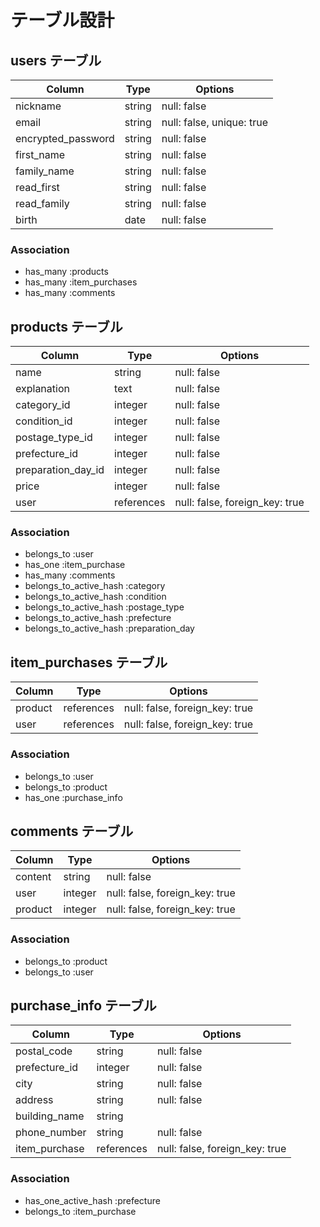 # テーブル設計

## users テーブル
| Column               | Type   | Options                  |
| -----------          | ------ | -----------              |
| nickname             | string | null: false              |
| email                | string | null: false, unique: true|
| encrypted_password   | string | null: false              |
| first_name           | string | null: false              |
| family_name          | string | null: false              |
| read_first           | string | null: false              |
| read_family          | string | null: false              |
| birth                | date   | null: false              |

### Association

- has_many :products
- has_many :item_purchases
- has_many :comments

## products テーブル
| Column                 | Type       | Options                        |
| -------------------    | ---------- | -----------                    |
| name                   | string     | null: false                    |
| explanation            | text       | null: false                    |
| category_id            | integer    | null: false                    |
| condition_id           | integer    | null: false                    |
| postage_type_id        | integer    | null: false                    |
| prefecture_id          | integer    | null: false                    |
| preparation_day_id     | integer    | null: false                    |
| price                  | integer    | null: false                    |
| user                   | references | null: false, foreign_key: true | 


### Association

- belongs_to :user
- has_one :item_purchase
- has_many :comments
- belongs_to_active_hash :category
- belongs_to_active_hash :condition
- belongs_to_active_hash :postage_type
- belongs_to_active_hash :prefecture
- belongs_to_active_hash :preparation_day



## item_purchases テーブル
| Column        | Type          | Options                        |
| ------------- | -------       | ------------------------------ |
| product       | references    | null: false, foreign_key: true |
| user          | references    | null: false, foreign_key: true |


### Association

- belongs_to :user
- belongs_to :product
- has_one :purchase_info


## comments テーブル
| Column  | Type       | Options                        |
| ------- | ---------- | ------------------------------ |
| content | string     | null: false                    |
| user    | integer    | null: false, foreign_key: true |
| product | integer    | null: false, foreign_key: true |

### Association

- belongs_to :product
- belongs_to :user

## purchase_info テーブル

| Column          | Type       | Options                        |
| ------------- | ----------   | ------------------------------ |
| postal_code   | string       | null: false                    |
| prefecture_id   | integer    | null: false                    |
| city          | string       | null: false                    |
| address       | string       | null: false                    |
| building_name | string       |                                |
| phone_number  | string       | null: false                    |
| item_purchase | references   | null: false, foreign_key: true |

### Association

- has_one_active_hash :prefecture
- belongs_to :item_purchase

